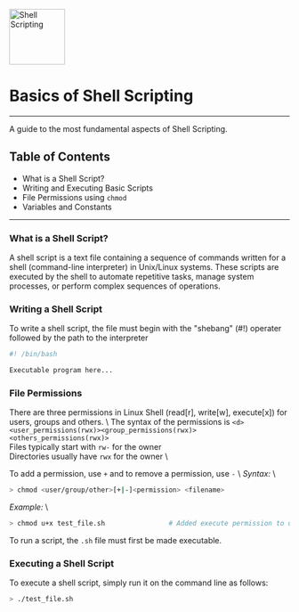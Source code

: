 <img src="https://cdn.freebiesupply.com/images/large/2x/linux-logo-png-transparent.png" alt="Shell Scripting" width=100></img>

# Basics of Shell Scripting

---

A guide to the most fundamental aspects of Shell Scripting.

## Table of Contents
- What is a Shell Script?
- Writing and Executing Basic Scripts
- File Permissions using `chmod`
- Variables and Constants

---

### What is a Shell Script?

A shell script is a text file containing a sequence of commands written for a shell (command-line interpreter) in Unix/Linux systems. These scripts are executed by the shell to automate repetitive tasks, manage system processes, or perform complex sequences of operations.

### Writing a Shell Script

To write a shell script, the file must begin with the "shebang" (#!) operater followed by the path to the interpreter
```bash
#! /bin/bash

Executable program here...
```

### File Permissions

There are three permissions in Linux Shell (read[r], write[w], execute[x]) for users, groups and others. \ 
The syntax of the permissions is `<d><user_permissions(rwx)><group_permissions(rwx)><others_permissions(rwx)>` \
Files typically start with `rw-` for the owner \
Directories usually have `rwx` for the owner \

To add a permission, use `+` and to remove a permission, use `-` \ 
*Syntax:* \
```bash
> chmod <user/group/other>[+|-]<permission> <filename>
```
*Example:* \
```bash
> chmod u+x test_file.sh                # Added execute permission to user
```

To run a script, the `.sh` file must first be made executable.

### Executing a Shell Script

To execute a shell script, simply run it on the command line as follows:
```bash
> ./test_file.sh
``` 
